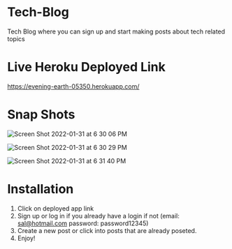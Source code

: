 # Tech-Blog

Tech Blog where you can sign up and start making posts about tech related topics

# Live Heroku Deployed Link

https://evening-earth-05350.herokuapp.com/

# Snap Shots

![Screen Shot 2022-01-31 at 6 30 06 PM](https://user-images.githubusercontent.com/89047977/151890235-2f26c1a2-f970-4f27-9b4c-ad4610d0a8d7.png)

![Screen Shot 2022-01-31 at 6 30 29 PM](https://user-images.githubusercontent.com/89047977/151890302-b6eaa107-7fc6-4843-b8e9-1eb2170a8fc6.png)

![Screen Shot 2022-01-31 at 6 31 40 PM](https://user-images.githubusercontent.com/89047977/151890323-23d0ed32-4e42-4a1c-9aa3-6c55600ee6d2.png)

# Installation

1. Click on deployed app link
2. Sign up or log in if you already have a login if not (email: sal@hotmail.com password: password12345)
3. Create a new post or click into posts that are already poseted.
4. Enjoy!
